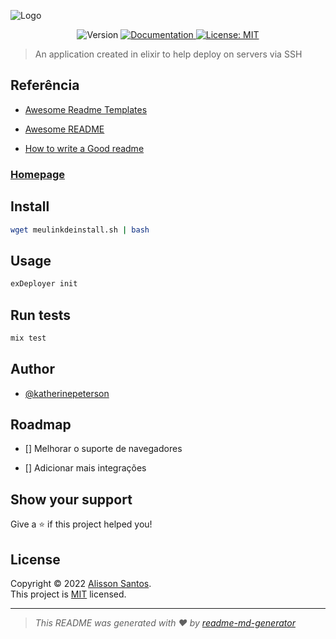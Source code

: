 ![Logo](https://dev-to-uploads.s3.amazonaws.com/uploads/articles/th5xamgrr6se0x5ro4g6.png)

<div style="text-align:center">
  <p>
    <img alt="Version" src="https://img.shields.io/badge/version-0.1.0-blue.svg?cacheSeconds=2592000" />
    <a href="hexdoc.com" target="_blank">
      <img alt="Documentation" src="https://img.shields.io/badge/documentation-yes-brightgreen.svg" />
    </a>
    <a href="https://choosealicense.com/licenses/mit/" target="_blank">
      <img alt="License: MIT" src="https://img.shields.io/badge/License-MIT-yellow.svg" />
    </a>
  </p>
</div>

> An application created in elixir to help deploy on servers via SSH

## Referência

- [Awesome Readme Templates](https://awesomeopensource.com/project/elangosundar/awesome-README-templates)

- [Awesome README](https://github.com/matiassingers/awesome-readme)

- [How to write a Good readme](https://bulldogjob.com/news/449-how-to-write-a-good-readme-for-your-github-project)

### [Homepage](www.example.com)

## Install

```sh
wget meulinkdeinstall.sh | bash
```

## Usage

```sh
exDeployer init
```

## Run tests

```sh
mix test
```

## Author

- [@katherinepeterson](https://www.github.com/octokatherine)

## Roadmap

- [] Melhorar o suporte de navegadores

- [] Adicionar mais integrações

## Show your support

Give a ⭐️ if this project helped you!

## License

Copyright © 2022 [Alisson Santos](https://github.com/kaynxl).<br />
This project is [MIT](https://choosealicense.com/licenses/mit/) licensed.

---

> _This README was generated with ❤️ by [readme-md-generator](https://github.com/kefranabg/readme-md-generator)_
